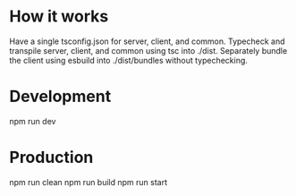 # How it works
Have a single tsconfig.json for server, client, and common.
Typecheck and transpile server, client, and common using tsc into ./dist.
Separately bundle the client using esbuild into ./dist/bundles without typechecking.

# Development
npm run dev

# Production
npm run clean
npm run build
npm run start
